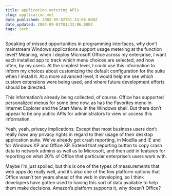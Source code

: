 ```yaml
---
title: application metering APIs
slug: application_met
date_published: 2002-09-02T01:33:06.000Z
date_updated: 2002-09-02T01:33:06.000Z
tags: tech
---
```


Speaking of missed opportunities in programming interfaces, why don’t mainstream Windows applications support usage metering at the function level? Meaning, when I deploy Microsoft Office across my enterprise, I want each installed app to track which menu choices are selected, and how often, by my users. At the simplest level, I could use this information to inform my choices about customizing the default configuration for the suite when I install it. At a more advanced level, it would help me see which custom extensions were being used, and where future development efforts should be directed.

This information’s already being collected, of course. Office has supported personalized menus for some time now, as has the Favorites menu in Internet Explorer and the Start Menu in the Windows shell. But there don’t appear to be any public APIs for administrators to view or access this information.

Yeah, yeah, privacy implications. Except that most business users don’t really *have* any privacy rights in regard to their usage of their desktop application suite. We’ve already got crash reporting, in Mozilla and IE and for Windows XP and Office XP. Extend that reporting button to copy crash data to network admins as well as to Microsoft, and then add in features for reporting on what 20% of Office that particular enterprise’s users work with.

Maybe I’m just spoiled, but this is one of the types of measurements that web apps do really well, and it’s also one of the few platform options that Office wasn’t ten years ahead of the web in developing, so I think developers have gotten used to having this sort of data available to help them make decisions. Amazon’s platform supports it, why doesn’t Office?
